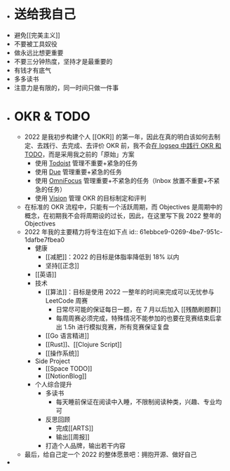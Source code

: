 - # 送给我自己
- 避免[[完美主义]]
- 不要被工具奴役
- 做永远比想更重要
- 不要三分钟热度，坚持才是最重要的
- 有钱才有底气
- 多多读书
- 注意力是有限的，同一时间只做一件事
- # OKR & TODO
	- 2022 是我初步构建个人 [[OKR]] 的第一年，因此在真的明白该如何去制定、去践行、去完成、去评价 OKR 前，我不会[在 logseq 中践行 OKR 和 TODO](https://www.bmpi.dev/self/okr-gtd-note-logseq/)，而是采用我之前的「原始」方案
		- 使用 [Todoist](https://todoist.com/) 管理不重要+紧急的任务
		- 使用 [Due](https://www.dueapp.com/) 管理重要+紧急的任务
		- 使用 [OmniFocus](https://www.omnigroup.com/omnifocus/) 管理重要+不紧急的任务（Inbox 放置不重要+不紧急的任务）
		- 使用 [Vision](https://okr.vision/) 管理 OKR 的目标制定和评判
	- 在标准的 OKR 流程中，只能有一个活跃周期，而 Objectives 是周期中的概念，在初期我不会将周期设的过长，因此，在这里写下我 2022 整年的 Objectives
	- 2022 年我的主要精力将专注在如下点
	  id:: 61ebbce9-0269-4be7-951c-1dafbe7fbea0
		- 健康
			- [[减肥]]：2022 的目标是体脂率降低到 18% 以内
			- 坚持[[正念]]
		- [[英语]]
		- 技术
			- [[算法]]：目标是使用 2022 一整年的时间来完成可以无忧参与 LeetCode 周赛
				- 日常尽可能的保证每日一题，在 7 月以后加入 [[残酷刷题群]]
				- 每周周赛必须完成，特殊情况不能参加的也要在竞赛结束后拿出 1.5h 进行模拟竞赛，所有竞赛保证复盘
			- [[Go 语言精进]]
			- [[Rust]]、[[Clojure Script]]
			- [[操作系统]]
		- Side Project
			- [[Space TODO]]
			- [[NotionBlog]]
		- 个人综合提升
			- 多读书
				- 每天睡前保证在阅读中入睡，不限制阅读种类，兴趣、专业均可
			- 反思回顾
				- 完成[[ARTS]]
				- 输出[[周报]]
			- 打造个人品牌，输出若干内容
	- 最后，给自己定一个 2022 的整体愿景吧：拥抱开源、做好自己
-